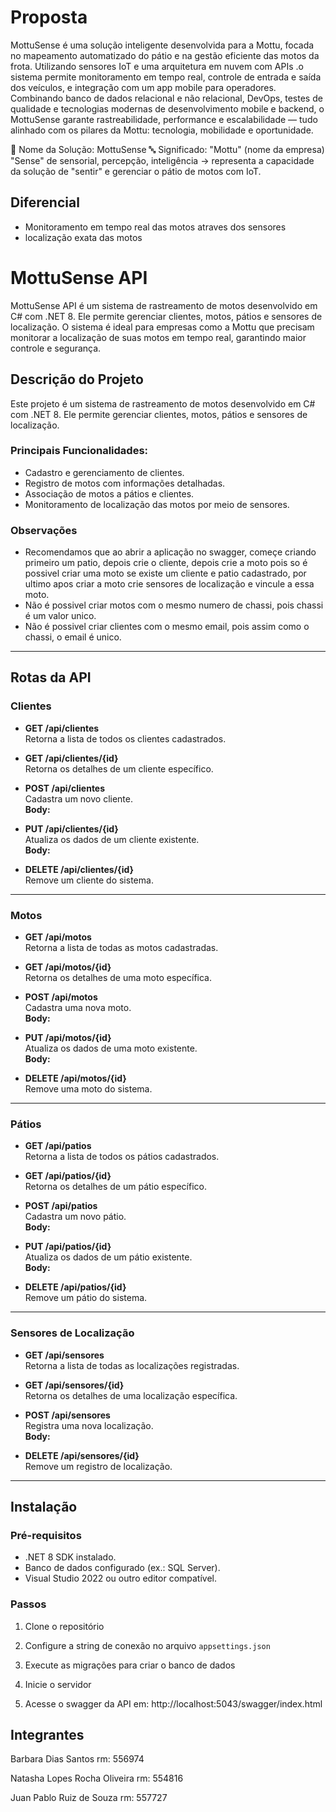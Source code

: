# Proposta

MottuSense é uma solução inteligente desenvolvida para a Mottu, focada no mapeamento automatizado do pátio e na gestão eficiente das motos da frota.
Utilizando sensores IoT e uma arquitetura em nuvem com APIs .o sistema permite monitoramento em tempo real, controle de entrada e saída dos veículos, e integração com um app mobile para operadores.
Combinando banco de dados relacional e não relacional, DevOps, testes de qualidade e tecnologias modernas de desenvolvimento mobile e backend, o MottuSense garante rastreabilidade, performance e escalabilidade — tudo alinhado com os pilares da Mottu: tecnologia, mobilidade e oportunidade.

🛵 Nome da Solução: MottuSense
🔤 Significado:
"Mottu" (nome da empresa)
"Sense" de sensorial, percepção, inteligência → representa a capacidade da solução de "sentir" e gerenciar o pátio de motos com IoT.

## Diferencial

- Monitoramento em tempo real das motos atraves dos sensores
- localização exata das motos


# MottuSense API

MottuSense API é um sistema de rastreamento de motos desenvolvido em C# com .NET 8. Ele permite gerenciar clientes, motos, pátios e sensores de localização. O sistema é ideal para empresas como a Mottu que precisam monitorar a localização de suas motos em tempo real, garantindo maior controle e segurança.


## Descrição do Projeto
Este projeto é um sistema de rastreamento de motos desenvolvido em C# com .NET 8. Ele permite gerenciar clientes, motos, pátios e sensores de localização.
### Principais Funcionalidades:
- Cadastro e gerenciamento de clientes.
- Registro de motos com informações detalhadas.
- Associação de motos a pátios e clientes.
- Monitoramento de localização das motos por meio de sensores.
### Observações 
- Recomendamos que ao abrir a aplicação no swagger, começe criando primeiro um patio, depois crie o cliente, depois crie a moto pois so é possivel criar uma moto se existe um cliente e patio cadastrado, por ultimo apos criar a moto crie sensores de localização e vincule a essa moto.
- Não é possivel criar motos com o mesmo numero de chassi, pois chassi é um valor unico.
- Não é possivel criar clientes com o mesmo email, pois assim como o chassi, o email é unico.
---

## Rotas da API

### **Clientes**
- **GET /api/clientes**  
  Retorna a lista de todos os clientes cadastrados.

- **GET /api/clientes/{id}**  
  Retorna os detalhes de um cliente específico.

- **POST /api/clientes**  
  Cadastra um novo cliente.  
  **Body:**

- **PUT /api/clientes/{id}**  
  Atualiza os dados de um cliente existente.  
  **Body:**  

- **DELETE /api/clientes/{id}**  
  Remove um cliente do sistema.

---

### **Motos**
- **GET /api/motos**  
  Retorna a lista de todas as motos cadastradas.

- **GET /api/motos/{id}**  
  Retorna os detalhes de uma moto específica.

- **POST /api/motos**  
  Cadastra uma nova moto.  
  **Body:**
  
- **PUT /api/motos/{id}**  
  Atualiza os dados de uma moto existente.  
  **Body:**

- **DELETE /api/motos/{id}**  
  Remove uma moto do sistema.

---

### **Pátios**
- **GET /api/patios**  
  Retorna a lista de todos os pátios cadastrados.

- **GET /api/patios/{id}**  
  Retorna os detalhes de um pátio específico.

- **POST /api/patios**  
  Cadastra um novo pátio.  
  **Body:**  

- **PUT /api/patios/{id}**  
  Atualiza os dados de um pátio existente.  
  **Body:**  

- **DELETE /api/patios/{id}**  
  Remove um pátio do sistema.

---

### **Sensores de Localização**
- **GET /api/sensores**  
  Retorna a lista de todas as localizações registradas.

- **GET /api/sensores/{id}**  
  Retorna os detalhes de uma localização específica.

- **POST /api/sensores**  
  Registra uma nova localização.  
  **Body:**

- **DELETE /api/sensores/{id}**  
  Remove um registro de localização.

---

## Instalação

### Pré-requisitos
- .NET 8 SDK instalado.
- Banco de dados configurado (ex.: SQL Server).
- Visual Studio 2022 ou outro editor compatível.

### Passos
1. Clone o repositório

2. Configure a string de conexão no arquivo `appsettings.json`

3. Execute as migrações para criar o banco de dados
   
4. Inicie o servidor

5. Acesse o swagger da API em: http://localhost:5043/swagger/index.html

## Integrantes

Barbara Dias Santos rm: 556974

Natasha Lopes Rocha Oliveira rm: 554816

Juan Pablo Ruiz de Souza rm: 557727


  
  
